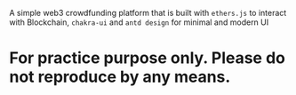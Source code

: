 A simple web3 crowdfunding platform that is built with `ethers.js` to interact with Blockchain, `chakra-ui` and `antd design` for minimal and modern UI

# For practice purpose only. Please do not reproduce by any means.
